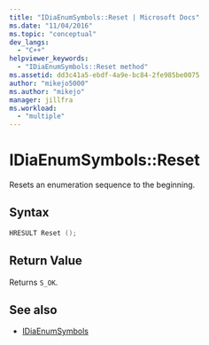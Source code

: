 ```yaml
---
title: "IDiaEnumSymbols::Reset | Microsoft Docs"
ms.date: "11/04/2016"
ms.topic: "conceptual"
dev_langs:
  - "C++"
helpviewer_keywords:
  - "IDiaEnumSymbols::Reset method"
ms.assetid: dd3c41a5-ebdf-4a9e-bc84-2fe985be0075
author: "mikejo5000"
ms.author: "mikejo"
manager: jillfra
ms.workload:
  - "multiple"
---
```

# IDiaEnumSymbols::Reset
Resets an enumeration sequence to the beginning.

## Syntax

```C++
HRESULT Reset ();
```

## Return Value
 Returns `S_OK`.

## See also
- [IDiaEnumSymbols](../../debugger/debug-interface-access/idiaenumsymbols.md)
